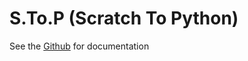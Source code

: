 # S.To.P (Scratch To Python)

See the [Github](https://github.com/dantechguy/stop) for documentation